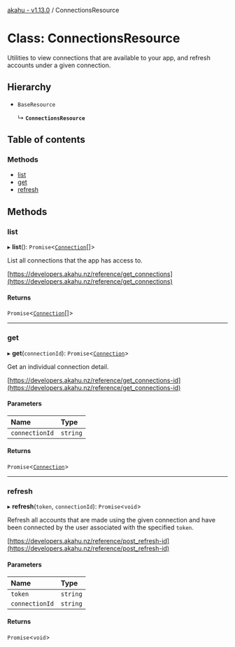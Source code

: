 [akahu - v1.13.0](../README.md) / ConnectionsResource

# Class: ConnectionsResource

Utilities to view connections that are available to your app, and refresh
accounts under a given connection.

## Hierarchy

- `BaseResource`

  ↳ **`ConnectionsResource`**

## Table of contents

### Methods

- [list](ConnectionsResource.md#list)
- [get](ConnectionsResource.md#get)
- [refresh](ConnectionsResource.md#refresh)

## Methods

### list

▸ **list**(): `Promise`<[`Connection`](../README.md#connection)[]\>

List all connections that the app has access to.

[https://developers.akahu.nz/reference/get_connections](https://developers.akahu.nz/reference/get_connections)

#### Returns

`Promise`<[`Connection`](../README.md#connection)[]\>

___

### get

▸ **get**(`connectionId`): `Promise`<[`Connection`](../README.md#connection)\>

Get an individual connection detail.

[https://developers.akahu.nz/reference/get_connections-id](https://developers.akahu.nz/reference/get_connections-id)

#### Parameters

| Name | Type |
| :------ | :------ |
| `connectionId` | `string` |

#### Returns

`Promise`<[`Connection`](../README.md#connection)\>

___

### refresh

▸ **refresh**(`token`, `connectionId`): `Promise`<`void`\>

Refresh all accounts that are made using the given connection and have been
connected by the user associated with the specified `token`.

[https://developers.akahu.nz/reference/post_refresh-id](https://developers.akahu.nz/reference/post_refresh-id)

#### Parameters

| Name | Type |
| :------ | :------ |
| `token` | `string` |
| `connectionId` | `string` |

#### Returns

`Promise`<`void`\>
